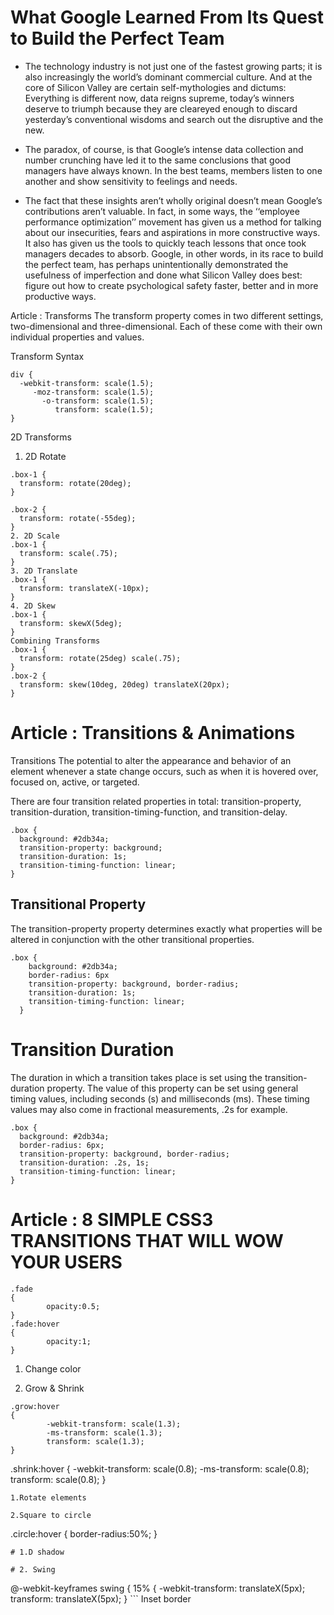 #  What Google Learned From Its Quest to Build the Perfect Team
- The technology industry is not just one of the fastest growing parts; it is also increasingly the world’s dominant commercial culture. And at the core of Silicon Valley are certain self-mythologies and dictums: Everything is different now, data reigns supreme, today’s winners deserve to triumph because they are cleareyed enough to discard yesterday’s conventional wisdoms and search out the disruptive and the new.


- The paradox, of course, is that Google’s intense data collection and number crunching have led it to the same conclusions that good managers have always known. In the best teams, members listen to one another and show sensitivity to feelings and needs.


- The fact that these insights aren’t wholly original doesn’t mean Google’s contributions aren’t valuable. In fact, in some ways, the ‘‘employee performance optimization’’ movement has given us a method for talking about our insecurities, fears and aspirations in more constructive ways. It also has given us the tools to quickly teach lessons that once took managers decades to absorb. Google, in other words, in its race to build the perfect team, has perhaps unintentionally demonstrated the usefulness of imperfection and done what Silicon Valley does best: figure out how to create psychological safety faster, better and in more productive ways.


Article : Transforms
The transform property comes in two different settings, two-dimensional and three-dimensional. Each of these come with their own individual properties and values.

Transform Syntax
```
div {
  -webkit-transform: scale(1.5);
     -moz-transform: scale(1.5);
       -o-transform: scale(1.5);
          transform: scale(1.5);
}
```
2D Transforms
1. 2D Rotate
```
.box-1 {
  transform: rotate(20deg);
}

.box-2 {
  transform: rotate(-55deg);
}
2. 2D Scale
.box-1 {
  transform: scale(.75);
}
3. 2D Translate
.box-1 {
  transform: translateX(-10px);
}
4. 2D Skew
.box-1 {
  transform: skewX(5deg);
}
Combining Transforms
.box-1 {
  transform: rotate(25deg) scale(.75);
}
.box-2 {
  transform: skew(10deg, 20deg) translateX(20px);
}
```
# Article : Transitions & Animations
Transitions
The potential to alter the appearance and behavior of an element whenever a state change occurs, such as when it is hovered over, focused on, active, or targeted.

There are four transition related properties in total: transition-property, transition-duration, transition-timing-function, and transition-delay.
```
.box {
  background: #2db34a;
  transition-property: background;
  transition-duration: 1s;
  transition-timing-function: linear;
}
```
## Transitional Property
The transition-property property determines exactly what properties will be altered in conjunction with the other transitional properties.
```
.box {
    background: #2db34a;
    border-radius: 6px
    transition-property: background, border-radius;
    transition-duration: 1s;
    transition-timing-function: linear;
  }
  ```
# Transition Duration
The duration in which a transition takes place is set using the transition-duration property. The value of this property can be set using general timing values, including seconds (s) and milliseconds (ms). These timing values may also come in fractional measurements, .2s for example.
```
.box {
  background: #2db34a;
  border-radius: 6px;
  transition-property: background, border-radius;
  transition-duration: .2s, 1s;
  transition-timing-function: linear;
}
```
# Article : 8 SIMPLE CSS3 TRANSITIONS THAT WILL WOW YOUR USERS
```
.fade
{
        opacity:0.5;
}
.fade:hover
{
        opacity:1;
}
```
1. Change color

2. Grow & Shrink
```
.grow:hover
{
        -webkit-transform: scale(1.3);
        -ms-transform: scale(1.3);
        transform: scale(1.3);
}
```
.shrink:hover
{
        -webkit-transform: scale(0.8);
        -ms-transform: scale(0.8);
        transform: scale(0.8);
}
```
1.Rotate elements

2.Square to circle
```
.circle:hover
{
        border-radius:50%;
}
```
# 1.D shadow

# 2. Swing
```
@-webkit-keyframes swing
{
    15%
    {
        -webkit-transform: translateX(5px);
        transform: translateX(5px);
    }
    ```
Inset border